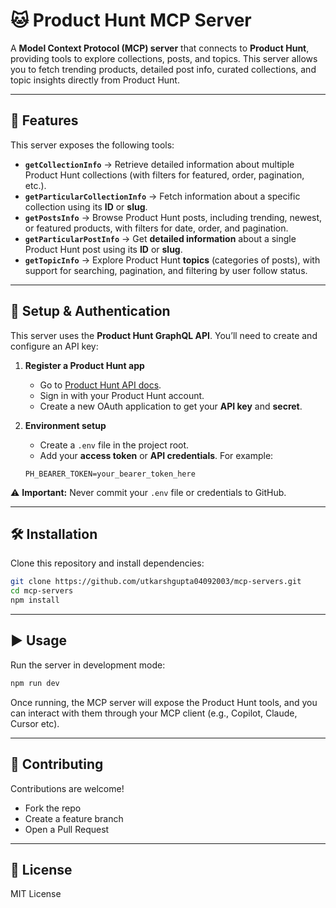 # 🐱 Product Hunt MCP Server

A **Model Context Protocol (MCP) server** that connects to **Product Hunt**, providing tools to explore collections, posts, and topics. This server allows you to fetch trending products, detailed post info, curated collections, and topic insights directly from Product Hunt.

---

## 🚀 Features

This server exposes the following tools:

-   **`getCollectionInfo`** → Retrieve detailed information about multiple Product Hunt collections (with filters for featured, order, pagination, etc.).
-   **`getParticularCollectionInfo`** → Fetch information about a specific collection using its **ID** or **slug**.
-   **`getPostsInfo`** → Browse Product Hunt posts, including trending, newest, or featured products, with filters for date, order, and pagination.
-   **`getParticularPostInfo`** → Get **detailed information** about a single Product Hunt post using its **ID** or **slug**.
-   **`getTopicInfo`** → Explore Product Hunt **topics** (categories of posts), with support for searching, pagination, and filtering by user follow status.

---

## 🔑 Setup & Authentication

This server uses the **Product Hunt GraphQL API**.
You’ll need to create and configure an API key:

1. **Register a Product Hunt app**

    - Go to [Product Hunt API docs](https://api.producthunt.com/v2/docs).
    - Sign in with your Product Hunt account.
    - Create a new OAuth application to get your **API key** and **secret**.

2. **Environment setup**

    - Create a `.env` file in the project root.
    - Add your **access token** or **API credentials**. For example:

    ```env
    PH_BEARER_TOKEN=your_bearer_token_here
    ```

⚠️ **Important:** Never commit your `.env` file or credentials to GitHub.

---

## 🛠️ Installation

Clone this repository and install dependencies:

```bash
git clone https://github.com/utkarshgupta04092003/mcp-servers.git
cd mcp-servers
npm install
```

---

## ▶️ Usage

Run the server in development mode:

```bash
npm run dev
```

Once running, the MCP server will expose the Product Hunt tools, and you can interact with them through your MCP client (e.g., Copilot, Claude, Cursor etc).

---

## 🤝 Contributing

Contributions are welcome!

-   Fork the repo
-   Create a feature branch
-   Open a Pull Request

---

## 📄 License

MIT License
